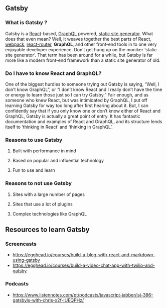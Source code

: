 ## Gatsby 

### What is Gatsby ? 

Gatsby is a [React](https://reactjs.org/docs/getting-started.html)-based, [GraphQL](https://graphql.org/learn/) powered, [static site generator](https://www.netlify.com/blog/2017/05/25/top-ten-static-site-generators-of-2017/). What does that even mean?  Well, it weaves together the best parts of React, [webpack](https://webpack.js.org/concepts/), [react-router](https://reacttraining.com/react-router/core/guides/philosophy), **GraphQL**, and other front-end tools in to one very enjoyable developer experience. Don’t get hung up on the moniker ‘static site generator’.  That term has been around for a while, but Gatsby is far more like a modern front-end framework than a static site generator of old.

### Do I have to know React and GraphQL?

One of the biggest hurdles to someone trying out Gatsby is saying, “Well, I don’t know GraphQL”, or “I don’t know React and I really don’t have the time or energy to learn those just so I can try Gatsby.”  Fair enough, and as someone who knew React, but was intimidated by GraphQL, I put off learning Gatsby for way too long after first hearing about it.  But, I can confidently say that if you only know one or don’t know either of React and GraphQL, Gatsby is actually a great point of entry.  It has fantastic documentation and examples of React and GraphQL, and its structure lends itself to ‘thinking in React’ and ‘thinking in GraphQL’.

### Reasons to use Gatsby

1. Built with performance in mind
2. Based on popular and influential technology 

3. Fun to use and learn

### Reasons to not use Gatsby

1. Sites with a large number of pages

2. Sites that use a lot of plugins
3. Complex technologies like GraphQL

## Resources to learn Gatsby

### Screencasts

- https://egghead.io/courses/build-a-blog-with-react-and-markdown-using-gatsby
- https://egghead.io/courses/build-a-video-chat-app-with-twilio-and-gatsby

### Podcasts

- https://www.listennotes.com/pt/podcasts/javascript-jabber/jsj-386-gatsbyjs-with-chris-x2f-iUEQPHz/